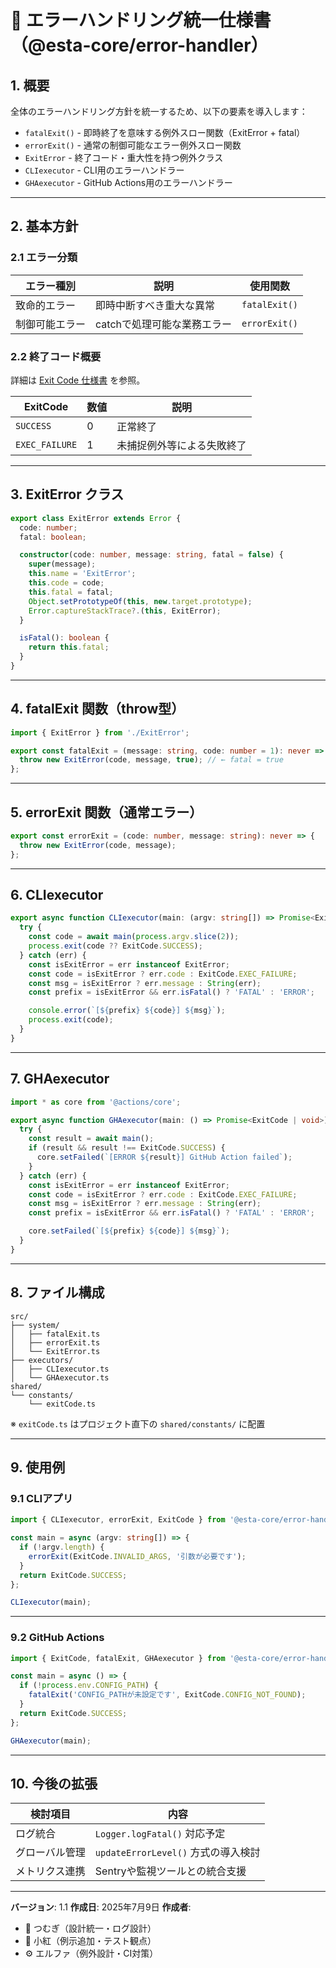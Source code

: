 <!-- src: docs/specs/error-handler-spec.md -->

# 📘 エラーハンドリング統一仕様書（@esta-core/error-handler）

## 1. 概要

全体のエラーハンドリング方針を統一するため、以下の要素を導入します：

- `fatalExit()` - 即時終了を意味する例外スロー関数（ExitError + fatal）
- `errorExit()` - 通常の制御可能なエラー例外スロー関数
- `ExitError` - 終了コード・重大性を持つ例外クラス
- `CLIexecutor` - CLI用のエラーハンドラー
- `GHAexecutor` - GitHub Actions用のエラーハンドラー

---

## 2. 基本方針

### 2.1 エラー分類

| エラー種別     | 説明                        | 使用関数      |
| -------------- | --------------------------- | ------------- |
| 致命的エラー   | 即時中断すべき重大な異常    | `fatalExit()` |
| 制御可能エラー | catchで処理可能な業務エラー | `errorExit()` |

### 2.2 終了コード概要

詳細は [Exit Code 仕様書](./exit-code.md) を参照。

| ExitCode       | 数値 | 説明                       |
| -------------- | ---- | -------------------------- |
| `SUCCESS`      | 0    | 正常終了                   |
| `EXEC_FAILURE` | 1    | 未捕捉例外等による失敗終了 |

---

## 3. ExitError クラス

```ts
export class ExitError extends Error {
  code: number;
  fatal: boolean;

  constructor(code: number, message: string, fatal = false) {
    super(message);
    this.name = 'ExitError';
    this.code = code;
    this.fatal = fatal;
    Object.setPrototypeOf(this, new.target.prototype);
    Error.captureStackTrace?.(this, ExitError);
  }

  isFatal(): boolean {
    return this.fatal;
  }
}
```

---

## 4. fatalExit 関数（throw型）

```ts
import { ExitError } from './ExitError';

export const fatalExit = (message: string, code: number = 1): never => {
  throw new ExitError(code, message, true); // ← fatal = true
};
```

---

## 5. errorExit 関数（通常エラー）

```ts
export const errorExit = (code: number, message: string): never => {
  throw new ExitError(code, message);
};
```

---

## 6. CLIexecutor

```ts
export async function CLIexecutor(main: (argv: string[]) => Promise<ExitCode | void>) {
  try {
    const code = await main(process.argv.slice(2));
    process.exit(code ?? ExitCode.SUCCESS);
  } catch (err) {
    const isExitError = err instanceof ExitError;
    const code = isExitError ? err.code : ExitCode.EXEC_FAILURE;
    const msg = isExitError ? err.message : String(err);
    const prefix = isExitError && err.isFatal() ? 'FATAL' : 'ERROR';

    console.error(`[${prefix} ${code}] ${msg}`);
    process.exit(code);
  }
}
```

---

## 7. GHAexecutor

```ts
import * as core from '@actions/core';

export async function GHAexecutor(main: () => Promise<ExitCode | void>) {
  try {
    const result = await main();
    if (result && result !== ExitCode.SUCCESS) {
      core.setFailed(`[ERROR ${result}] GitHub Action failed`);
    }
  } catch (err) {
    const isExitError = err instanceof ExitError;
    const code = isExitError ? err.code : ExitCode.EXEC_FAILURE;
    const msg = isExitError ? err.message : String(err);
    const prefix = isExitError && err.isFatal() ? 'FATAL' : 'ERROR';

    core.setFailed(`[${prefix} ${code}] ${msg}`);
  }
}
```

---

## 8. ファイル構成

```
src/
├── system/
│   ├── fatalExit.ts
│   ├── errorExit.ts
│   └── ExitError.ts
├── executors/
│   ├── CLIexecutor.ts
│   └── GHAexecutor.ts
shared/
└── constants/
    └── exitCode.ts
```

※ `exitCode.ts` はプロジェクト直下の `shared/constants/` に配置

---

## 9. 使用例

### 9.1 CLIアプリ

```ts
import { CLIexecutor, errorExit, ExitCode } from '@esta-core/error-handler';

const main = async (argv: string[]) => {
  if (!argv.length) {
    errorExit(ExitCode.INVALID_ARGS, '引数が必要です');
  }
  return ExitCode.SUCCESS;
};

CLIexecutor(main);
```

---

### 9.2 GitHub Actions

```ts
import { ExitCode, fatalExit, GHAexecutor } from '@esta-core/error-handler';

const main = async () => {
  if (!process.env.CONFIG_PATH) {
    fatalExit('CONFIG_PATHが未設定です', ExitCode.CONFIG_NOT_FOUND);
  }
  return ExitCode.SUCCESS;
};

GHAexecutor(main);
```

---

## 10. 今後の拡張

| 検討項目       | 内容                                |
| -------------- | ----------------------------------- |
| ログ統合       | `Logger.logFatal()` 対応予定        |
| グローバル管理 | `updateErrorLevel()` 方式の導入検討 |
| メトリクス連携 | Sentryや監視ツールとの統合支援      |

---

**バージョン**: 1.1
**作成日**: 2025年7月9日
**作成者**:

- 🧠 つむぎ（設計統一・ログ設計）
- 🧁 小紅（例示追加・テスト観点）
- ⚙️ エルファ（例外設計・CI対策）
